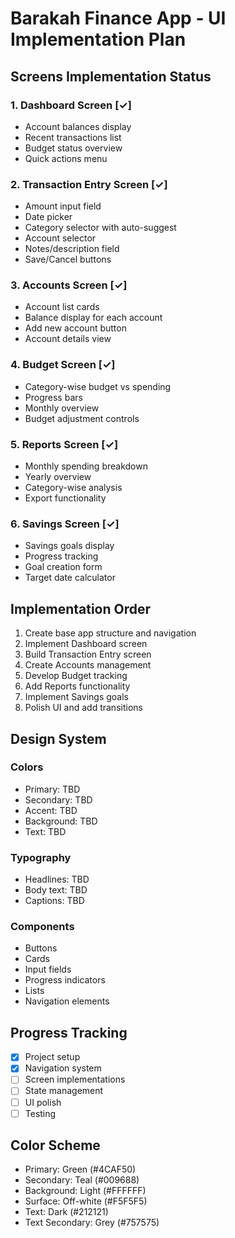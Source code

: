 # Barakah Finance App - UI Implementation Plan

## Screens Implementation Status

### 1. Dashboard Screen [✓]
- Account balances display
- Recent transactions list
- Budget status overview
- Quick actions menu

### 2. Transaction Entry Screen [✓]
- Amount input field
- Date picker
- Category selector with auto-suggest
- Account selector
- Notes/description field
- Save/Cancel buttons

### 3. Accounts Screen [✓]
- Account list cards
- Balance display for each account
- Add new account button
- Account details view

### 4. Budget Screen [✓]
- Category-wise budget vs spending
- Progress bars
- Monthly overview
- Budget adjustment controls

### 5. Reports Screen [✓]
- Monthly spending breakdown
- Yearly overview
- Category-wise analysis
- Export functionality

### 6. Savings Screen [✓]
- Savings goals display
- Progress tracking
- Goal creation form
- Target date calculator

## Implementation Order

1. Create base app structure and navigation
2. Implement Dashboard screen
3. Build Transaction Entry screen
4. Create Accounts management
5. Develop Budget tracking
6. Add Reports functionality
7. Implement Savings goals
8. Polish UI and add transitions

## Design System

### Colors
- Primary: TBD
- Secondary: TBD
- Accent: TBD
- Background: TBD
- Text: TBD

### Typography
- Headlines: TBD
- Body text: TBD
- Captions: TBD

### Components
- Buttons
- Cards
- Input fields
- Progress indicators
- Lists
- Navigation elements

## Progress Tracking

- [x] Project setup
- [x] Navigation system
- [ ] Screen implementations
- [ ] State management
- [ ] UI polish
- [ ] Testing

## Color Scheme
- Primary: Green (#4CAF50)
- Secondary: Teal (#009688)
- Background: Light (#FFFFFF)
- Surface: Off-white (#F5F5F5)
- Text: Dark (#212121)
- Text Secondary: Grey (#757575)
